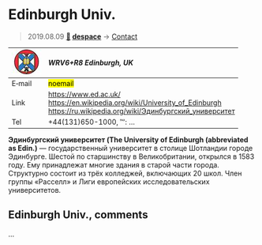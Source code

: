 # Edinburgh Univ.
> 2019.08.09 **[🚀](../index/index.md) [despace](index.md)** → [Contact](contact.md)

|[![](f/contact/e/edinburgh_univ_logo1_thumb.jpg)](f/contact/e/edinburgh_univ_logo1.png)|*WRV6+R8 Edinburgh, UK*|
|:--|:--|
|E‑mail| <mark>noemail</mark> |
|Link| <https://www.ed.ac.uk/><br> <https://en.wikipedia.org/wiki/University_of_Edinburgh><br> <https://ru.wikipedia.org/wiki/Эдинбургский_университет> |
|Tel| +44(131)650-1000, ℻: … |

**Эдинбургский университет (The University of Edinburgh (abbreviated as Edin.)** — государственный университет в столице Шотландии городе Эдинбурге. Шестой по старшинству в Великобритании, открылся в 1583 году. Ему принадлежат многие здания в старой части города. Структурно состоит из трёх колледжей, включающих 20 школ. Член группы «Расселл» и Лиги европейских исследовательских университетов.


<p style="page-break-after:always"> </p>

## Edinburgh Univ., comments

…

